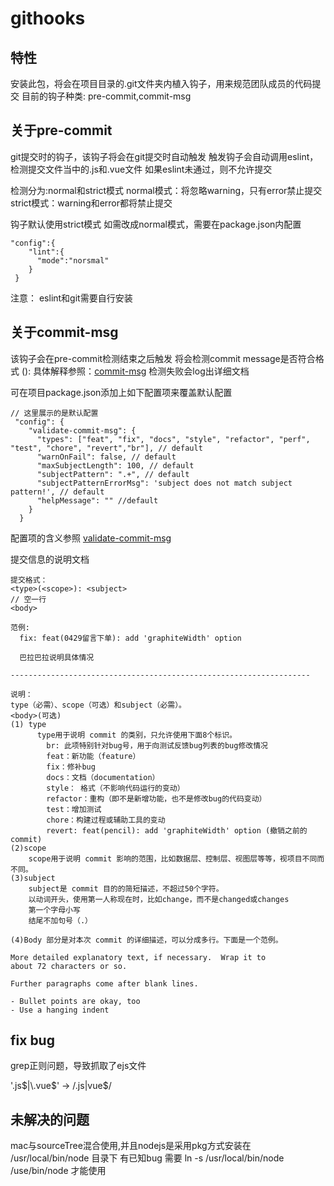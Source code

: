 # githooks

## 特性
安装此包，将会在项目目录的.git文件夹内植入钩子，用来规范团队成员的代码提交
目前的钩子种类: pre-commit,commit-msg


## 关于pre-commit
git提交时的钩子，该钩子将会在git提交时自动触发
触发钩子会自动调用eslint，检测提交文件当中的.js和.vue文件
如果eslint未通过，则不允许提交

检测分为:normal和strict模式
normal模式：将忽略warning，只有error禁止提交
strict模式：warning和error都将禁止提交

钩子默认使用strict模式
如需改成normal模式，需要在package.json内配置
```
"config":{
    "lint":{
      "mode":"norsmal"
    }
 }
```

注意： eslint和git需要自行安装


## 关于commit-msg
该钩子会在pre-commit检测结束之后触发
将会检测commit message是否符合格式
<type>(<scope>): <subject>
具体解释参照：[commit-msg](http://www.ruanyifeng.com/blog/2016/01/commit_message_change_log.html)
检测失败会log出详细文档

可在项目package.json添加上如下配置项来覆盖默认配置

```
// 这里展示的是默认配置
 "config": {
    "validate-commit-msg": {
      "types": ["feat", "fix", "docs", "style", "refactor", "perf", "test", "chore", "revert","br"], // default
      "warnOnFail": false, // default
      "maxSubjectLength": 100, // default
      "subjectPattern": ".+", // default
      "subjectPatternErrorMsg": 'subject does not match subject pattern!', // default
      "helpMessage": "" //default
    }
  }
```
配置项的含义参照 [validate-commit-msg](https://github.com/kentcdodds/validate-commit-msg)

提交信息的说明文档
```
提交格式：
<type>(<scope>): <subject>
// 空一行
<body>

范例:
  fix: feat(0429留言下单): add 'graphiteWidth' option

  巴拉巴拉说明具体情况

-------------------------------------------------------------------

说明：
type（必需）、scope（可选）和subject（必需）。
<body>(可选)
(1) type
      type用于说明 commit 的类别，只允许使用下面8个标识。
        br: 此项特别针对bug号，用于向测试反馈bug列表的bug修改情况
        feat：新功能（feature）
        fix：修补bug
        docs：文档（documentation）
        style： 格式（不影响代码运行的变动）
        refactor：重构（即不是新增功能，也不是修改bug的代码变动）
        test：增加测试
        chore：构建过程或辅助工具的变动
        revert: feat(pencil): add 'graphiteWidth' option (撤销之前的commit)
(2)scope
    scope用于说明 commit 影响的范围，比如数据层、控制层、视图层等等，视项目不同而不同。
(3)subject
    subject是 commit 目的的简短描述，不超过50个字符。
    以动词开头，使用第一人称现在时，比如change，而不是changed或changes
    第一个字母小写
    结尾不加句号（.）

(4)Body 部分是对本次 commit 的详细描述，可以分成多行。下面是一个范例。

More detailed explanatory text, if necessary.  Wrap it to 
about 72 characters or so. 

Further paragraphs come after blank lines.

- Bullet points are okay, too
- Use a hanging indent
```


## fix bug
grep正则问题，导致抓取了ejs文件

'\.js$|\.vue$' ->  /\.js|vue$/

## 未解决的问题
mac与sourceTree混合使用,并且nodejs是采用pkg方式安装在 /usr/local/bin/node 目录下
有已知bug
需要 ln -s /usr/local/bin/node /use/bin/node
才能使用

